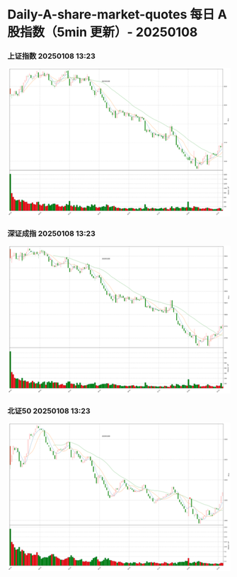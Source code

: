 
# Daily-A-share-market-quotes 每日 A 股指数（5min 更新）- 20250108

### 上证指数 20250108 13:23
![](./fig/2025/1/20250108-sh000001.png)

### 深证成指 20250108 13:23
![](./fig/2025/1/20250108-sz399001.png)

### 北证50 20250108 13:23
![](./fig/2025/1/20250108-bj899050.png)
